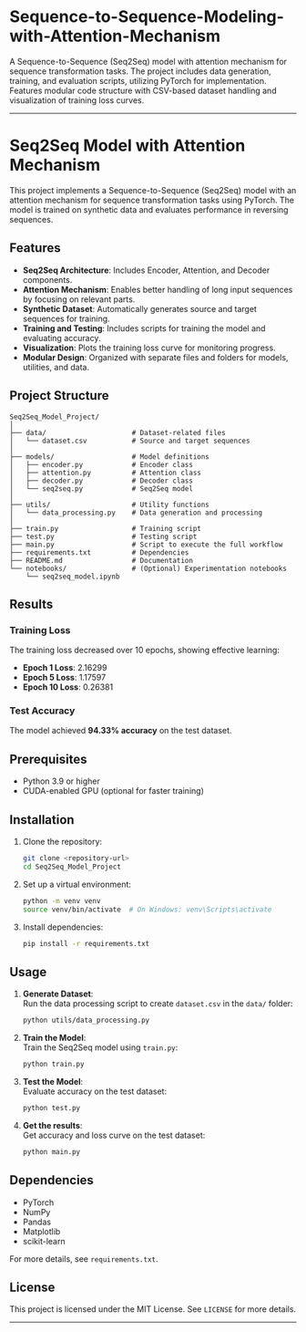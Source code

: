 # Sequence-to-Sequence-Modeling-with-Attention-Mechanism
A Sequence-to-Sequence (Seq2Seq) model with attention mechanism for sequence transformation tasks. The project includes data generation, training, and evaluation scripts, utilizing PyTorch for implementation. Features modular code structure with CSV-based dataset handling and visualization of training loss curves.

---

# Seq2Seq Model with Attention Mechanism

This project implements a Sequence-to-Sequence (Seq2Seq) model with an attention mechanism for sequence transformation tasks using PyTorch. The model is trained on synthetic data and evaluates performance in reversing sequences. 

## Features
- **Seq2Seq Architecture**: Includes Encoder, Attention, and Decoder components.  
- **Attention Mechanism**: Enables better handling of long input sequences by focusing on relevant parts.  
- **Synthetic Dataset**: Automatically generates source and target sequences for training.  
- **Training and Testing**: Includes scripts for training the model and evaluating accuracy.  
- **Visualization**: Plots the training loss curve for monitoring progress.  
- **Modular Design**: Organized with separate files and folders for models, utilities, and data.  

## Project Structure
```
Seq2Seq_Model_Project/
│
├── data/                     # Dataset-related files
│   └── dataset.csv           # Source and target sequences
│
├── models/                   # Model definitions
│   ├── encoder.py            # Encoder class
│   ├── attention.py          # Attention class
│   ├── decoder.py            # Decoder class
│   └── seq2seq.py            # Seq2Seq model
│
├── utils/                    # Utility functions
│   └── data_processing.py    # Data generation and processing
│
├── train.py                  # Training script
├── test.py                   # Testing script
├── main.py                   # Script to execute the full workflow
├── requirements.txt          # Dependencies
├── README.md                 # Documentation
└── notebooks/                # (Optional) Experimentation notebooks
    └── seq2seq_model.ipynb
```

## Results
### Training Loss
The training loss decreased over 10 epochs, showing effective learning:
- **Epoch 1 Loss**:  2.16299
- **Epoch 5 Loss**:  1.17597
- **Epoch 10 Loss**: 0.26381  

### Test Accuracy
The model achieved **94.33% accuracy** on the test dataset.

## Prerequisites
- Python 3.9 or higher
- CUDA-enabled GPU (optional for faster training)

## Installation
1. Clone the repository:  
   ```bash
   git clone <repository-url>
   cd Seq2Seq_Model_Project
   ```
2. Set up a virtual environment:  
   ```bash
   python -m venv venv
   source venv/bin/activate  # On Windows: venv\Scripts\activate
   ```
3. Install dependencies:  
   ```bash
   pip install -r requirements.txt
   ```

## Usage
1. **Generate Dataset**:  
   Run the data processing script to create `dataset.csv` in the `data/` folder:  
   ```bash
   python utils/data_processing.py
   ```
2. **Train the Model**:  
   Train the Seq2Seq model using `train.py`:  
   ```bash
   python train.py
   ```
3. **Test the Model**:  
   Evaluate accuracy on the test dataset:  
   ```bash
   python test.py
4. **Get the results**:  
   Get accuracy and loss curve on the test dataset:  
   ```bash
   python main.py
   ```

## Dependencies
- PyTorch  
- NumPy  
- Pandas  
- Matplotlib  
- scikit-learn  

For more details, see `requirements.txt`.

## License
This project is licensed under the MIT License. See `LICENSE` for more details.

---
